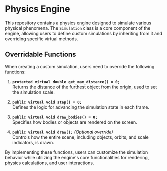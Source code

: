 # Physics Engine

This repository contains a physics engine designed to simulate various physical phenomena. The `Simulation` class is a core component of the engine, allowing users to define custom simulations by inheriting from it and overriding specific virtual methods.

## Overridable Functions

When creating a custom simulation, users need to override the following functions:

1. **`protected virtual double get_max_distance() = 0;`**  
   Returns the distance of the furthest object from the origin, used to set the simulation scale.

2. **`public virtual void step() = 0;`**  
   Defines the logic for advancing the simulation state in each frame.

3. **`public virtual void draw_bodies() = 0;`**  
   Specifies how bodies or objects are rendered on the screen.

4. **`public virtual void draw();`** *(Optional override)*  
   Controls how the entire scene, including objects, orbits, and scale indicators, is drawn.

By implementing these functions, users can customize the simulation behavior while utilizing the engine's core functionalities for rendering, physics calculations, and user interactions.

